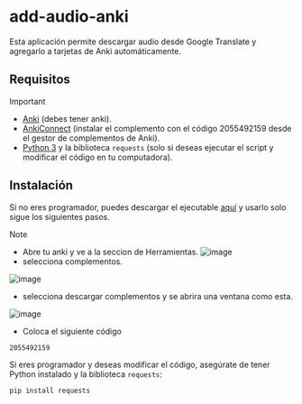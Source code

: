 # add-audio-anki
Esta aplicación permite descargar audio desde Google Translate y agregarlo a tarjetas de Anki automáticamente.

## Requisitos
> [!IMPORTANT]
> - [Anki](https://apps.ankiweb.net/) (debes tener anki).
> - [AnkiConnect](https://github.com/FooSoft/anki-connect) (instalar el complemento con el código 2055492159 desde el gestor de complementos de Anki).
> - [Python 3](https://www.python.org/downloads/) y la biblioteca `requests` (solo si deseas ejecutar el script y modificar el código en tu computadora).

## Instalación

Si no eres programador, puedes descargar el ejecutable [aquí](ENLACE_AL_EJECUTABLE) y usarlo solo sigue los siguientes pasos.
>[!NOTE]
> - Abre tu anki y ve a la seccion de Herramientas.
> ![image](https://github.com/user-attachments/assets/2fd48752-348a-4fe8-81b1-0882154becf9)
> - selecciona complementos.
>   
>![image](https://github.com/user-attachments/assets/c88658ee-99ba-45bb-811f-4aec88f6b02b)
>
> - selecciona descargar complementos y se abrira una ventana como esta.
>   
>![image](https://github.com/user-attachments/assets/65ede6a7-107c-4a76-a403-751e9cacd5f7)
>
> - Coloca el siguiente código
> ```
> 2055492159
> ```




Si eres programador y deseas modificar el código, asegúrate de tener Python instalado y la biblioteca `requests`:

```bash
pip install requests
